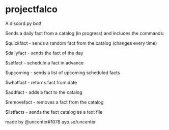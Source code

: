 # projectfalco

A discord.py bot!

Sends a daily fact from a catalog (in progress) and includes the commands:

$quickfact - sends a random fact from the catalog (changes every time)

$dailyfact - sends the fact of the day

$setfact - schedule a fact in advance

$upcoming - sends a list of upcoming scheduled facts

$whatfact - returns fact from date

$addfact - adds a fact to the catalog

$removefact - removes a fact from the catalog

$listfacts - sends the fact catalog as a text file




made by @uncenter#1078
ayo.so/uncenter
